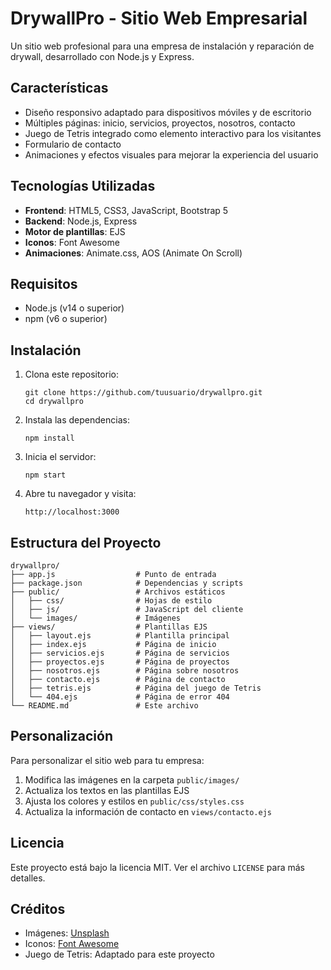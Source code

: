 # DrywallPro - Sitio Web Empresarial

Un sitio web profesional para una empresa de instalación y reparación de drywall, desarrollado con Node.js y Express.

## Características

- Diseño responsivo adaptado para dispositivos móviles y de escritorio
- Múltiples páginas: inicio, servicios, proyectos, nosotros, contacto
- Juego de Tetris integrado como elemento interactivo para los visitantes
- Formulario de contacto
- Animaciones y efectos visuales para mejorar la experiencia del usuario

## Tecnologías Utilizadas

- **Frontend**: HTML5, CSS3, JavaScript, Bootstrap 5
- **Backend**: Node.js, Express
- **Motor de plantillas**: EJS
- **Iconos**: Font Awesome
- **Animaciones**: Animate.css, AOS (Animate On Scroll)

## Requisitos

- Node.js (v14 o superior)
- npm (v6 o superior)

## Instalación

1. Clona este repositorio:
   ```
   git clone https://github.com/tuusuario/drywallpro.git
   cd drywallpro
   ```

2. Instala las dependencias:
   ```
   npm install
   ```

3. Inicia el servidor:
   ```
   npm start
   ```

4. Abre tu navegador y visita:
   ```
   http://localhost:3000
   ```

## Estructura del Proyecto

```
drywallpro/
├── app.js                  # Punto de entrada
├── package.json            # Dependencias y scripts
├── public/                 # Archivos estáticos
│   ├── css/                # Hojas de estilo
│   ├── js/                 # JavaScript del cliente
│   └── images/             # Imágenes
├── views/                  # Plantillas EJS
│   ├── layout.ejs          # Plantilla principal
│   ├── index.ejs           # Página de inicio
│   ├── servicios.ejs       # Página de servicios
│   ├── proyectos.ejs       # Página de proyectos
│   ├── nosotros.ejs        # Página sobre nosotros
│   ├── contacto.ejs        # Página de contacto
│   ├── tetris.ejs          # Página del juego de Tetris
│   └── 404.ejs             # Página de error 404
└── README.md               # Este archivo
```

## Personalización

Para personalizar el sitio web para tu empresa:

1. Modifica las imágenes en la carpeta `public/images/` 
2. Actualiza los textos en las plantillas EJS
3. Ajusta los colores y estilos en `public/css/styles.css`
4. Actualiza la información de contacto en `views/contacto.ejs`

## Licencia

Este proyecto está bajo la licencia MIT. Ver el archivo `LICENSE` para más detalles.

## Créditos

- Imágenes: [Unsplash](https://unsplash.com/)
- Iconos: [Font Awesome](https://fontawesome.com/)
- Juego de Tetris: Adaptado para este proyecto 